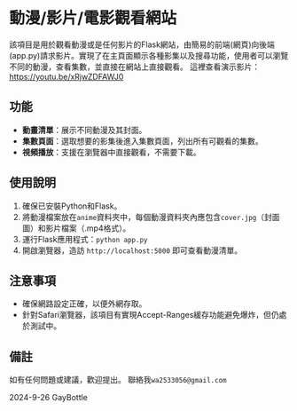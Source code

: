 # 動漫/影片/電影觀看網站

該項目是用於觀看動漫或是任何影片的Flask網站，由簡易的前端(網頁)向後端(app.py)請求影片。實現了在主頁面顯示各種影集以及搜尋功能，使用者可以瀏覽不同的動漫，查看集數，並直接在網站上直接觀看。
這裡查看演示影片：https://youtu.be/xRjwZDFAWJ0

## 功能

- **動畫清單**：展示不同動漫及其封面。
- **集數頁面**：選取想要的影集後進入集數頁面，列出所有可觀看的集數。
- **視頻播放**：支援在瀏覽器中直接觀看，不需要下載。

## 使用說明

1. 確保已安裝Python和Flask。
2. 將動漫檔案放在`anime`資料夾中，每個動漫資料夾內應包含`cover.jpg`（封面圖）和影片檔案（.mp4格式）。
3. 運行Flask應用程式：`python app.py`
4. 開啟瀏覽器，造訪 `http://localhost:5000` 即可查看動漫清單。

## 注意事項

- 確保網路設定正確，以便外網存取。
- 針對Safari瀏覽器，該項目有實現Accept-Ranges緩存功能避免爆炸，但仍處於測試中。

## 備註

如有任何問題或建議，歡迎提出。
聯絡我`wa2533056@gmail.com`

2024-9-26 GayBottle
